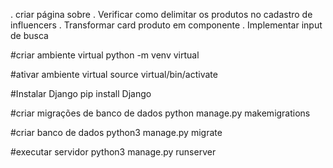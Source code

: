   . criar página sobre
  . Verificar como delimitar os produtos no cadastro de influencers
  . Transformar card produto em componente
  . Implementar input de busca


#criar ambiente virtual
  python -m venv virtual

#ativar ambiente virtual
  source virtual/bin/activate

#Instalar Django
  pip install Django

#criar migrações de banco de dados
  python manage.py makemigrations

#criar banco de dados
  python3 manage.py migrate
  
#executar servidor
  python3 manage.py runserver